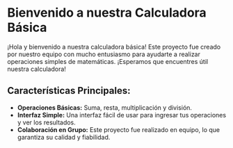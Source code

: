 # Bienvenido a nuestra Calculadora Básica

¡Hola y bienvenido a nuestra calculadora básica! Este proyecto fue creado por nuestro equipo con mucho entusiasmo para ayudarte a realizar operaciones simples de matemáticas. ¡Esperamos que encuentres útil nuestra calculadora!

## Características Principales:

- **Operaciones Básicas:** Suma, resta, multiplicación y división.
- **Interfaz Simple:** Una interfaz fácil de usar para ingresar tus operaciones y ver los resultados.
- **Colaboración en Grupo:** Este proyecto fue realizado en equipo, lo que garantiza su calidad y fiabilidad.

##
